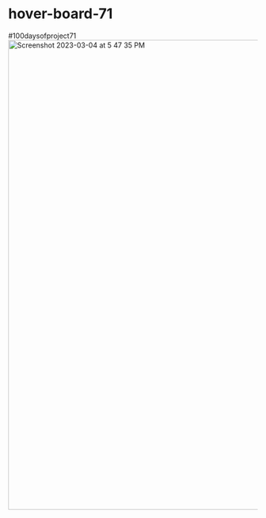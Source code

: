 # hover-board-71
#100daysofproject71
<img width="949" alt="Screenshot 2023-03-04 at 5 47 35 PM" src="https://user-images.githubusercontent.com/91402082/222937204-bc100f88-828b-421a-a72f-4ea8f0c20207.png">
